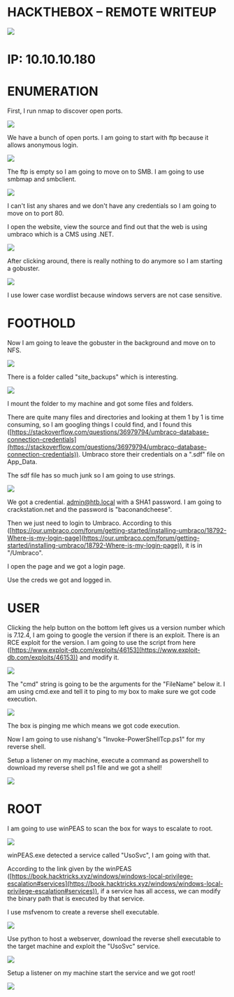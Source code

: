 # **HACKTHEBOX – REMOTE WRITEUP**

![](image/1.png)

# **IP: 10.10.10.180**

# **ENUMERATION**

First, I run nmap to discover open ports.

![](image/2.png)

We have a bunch of open ports. I am going to start with ftp because it allows anonymous login.

![](image/3.png)

The ftp is empty so I am going to move on to SMB. I am going to use smbmap and smbclient.

![](image/4.png)

I can&#39;t list any shares and we don&#39;t have any credentials so I am going to move on to port 80.

I open the website, view the source and find out that the web is using umbraco which is a CMS using .NET.

![](image/5.png)

After clicking around, there is really nothing to do anymore so I am starting a gobuster.

![](image/6.png)

I use lower case wordlist because windows servers are not case sensitive.

# **FOOTHOLD**

Now I am going to leave the gobuster in the background and move on to NFS.

![](image/7.png)

There is a folder called &quot;site\_backups&quot; which is interesting.

![](image/8.png)

I mount the folder to my machine and got some files and folders.

There are quite many files and directories and looking at them 1 by 1 is time consuming, so I am googling things I could find, and I found this ([https://stackoverflow.com/questions/36979794/umbraco-database-connection-credentials](https://stackoverflow.com/questions/36979794/umbraco-database-connection-credentials)). Umbraco store their credentials on a &quot;.sdf&quot; file on App\_Data.

The sdf file has so much junk so I am going to use strings.

![](image/9.png)

We got a credential. admin@htb.local with a SHA1 password. I am going to crackstation.net and the password is &quot;baconandcheese&quot;.

Then we just need to login to Umbraco. According to this ([https://our.umbraco.com/forum/getting-started/installing-umbraco/18792-Where-is-my-login-page](https://our.umbraco.com/forum/getting-started/installing-umbraco/18792-Where-is-my-login-page)), it is in &quot;/Umbraco&quot;.

I open the page and we got a login page.

Use the creds we got and logged in.

# **USER**

Clicking the help button on the bottom left gives us a version number which is 7.12.4, I am going to google the version if there is an exploit. There is an RCE exploit for the version. I am going to use the script from here ([https://www.exploit-db.com/exploits/46153](https://www.exploit-db.com/exploits/46153)) and modify it.

![](image/10.png)

The &quot;cmd&quot; string is going to be the arguments for the &quot;FileName&quot; below it. I am using cmd.exe and tell it to ping to my box to make sure we got code execution.

![](image/11.png)

The box is pinging me which means we got code execution.

Now I am going to use nishang&#39;s &quot;Invoke-PowerShellTcp.ps1&quot; for my reverse shell.

Setup a listener on my machine, execute a command as powershell to download my reverse shell ps1 file and we got a shell!

![](image/12.png)

# **ROOT**

I am going to use winPEAS to scan the box for ways to escalate to root.

![](image/13.png)

winPEAS.exe detected a service called &quot;UsoSvc&quot;, I am going with that.

According to the link given by the winPEAS ([https://book.hacktricks.xyz/windows/windows-local-privilege-escalation#services](https://book.hacktricks.xyz/windows/windows-local-privilege-escalation#services)), if a service has all access, we can modify the binary path that is executed by that service.

I use msfvenom to create a reverse shell executable.

![](image/14.png)

Use python to host a webserver, download the reverse shell executable to the target machine and exploit the &quot;UsoSvc&quot; service.

![](image/15.png)

Setup a listener on my machine start the service and we got root!

![](image/16.png)
